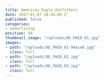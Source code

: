 ```yaml
---
title: American Eagle Outfitters
date: 2017-01-07 18:44:00 Z
published: false
categories:
- advertising
position: 59
thumbnail_image: "/uploads/AE_FW10_01.jpg"
images:
- path: "/uploads/AE_FW10_01-94ace8.jpg"
  class: full
- path: "/uploads/AE_FW10_02.jpg"
  class: full
- path: "/uploads/AE_FW10_03.jpg"
  class: full
---
```


